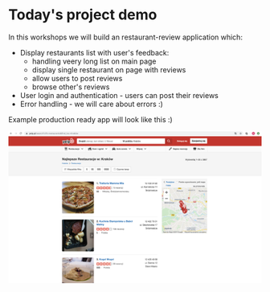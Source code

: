 # Today's project demo

In this workshops we will build an restaurant-review application which:

* Display restaurants list with user's feedback:
  * handling veery long list on main page
  * display single restaurant on page with reviews
  * allow users to post reviews
  * browse other's reviews
* User login and authentication - users can post their reviews
* Error handling - we will care about errors :\)

Example production ready app will look like this :\)

![This is our goal :\)](../.gitbook/assets/screenshot-2019-10-19-at-21.16.45.png)



